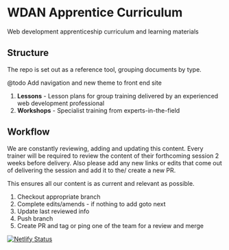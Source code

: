 # WDAN Apprentice Curriculum
Web development apprenticeship curriculum and learning materials

## Structure
The repo is set out as a reference tool, grouping documents by type.

@todo Add navigation and new theme to front end site

1. **Lessons** - Lesson plans for group training delivered by an experienced web development professional
1. **Workshops** - Specialist training from experts-in-the-field


## Workflow
We are constantly reviewing, adding and updating this content. Every trainer will be required to review the content of their forthcoming session 2 weeks before delivery. Also please add any new links or edits that come out of delivering the session and add it to the/ create a new PR.

This ensures all our content is as current and relevant as possible.

1. Checkout appropriate branch
1. Complete edits/amends - if nothing to add goto next
1. Update last reviewed info
1. Push branch
1. Create PR and tag or ping one of the team for a review and merge

[![Netlify Status](https://api.netlify.com/api/v1/badges/20e6d75e-93f3-4472-be02-eb522df12bbc/deploy-status)](https://app.netlify.com/sites/stoic-wescoff-52faa9/deploys)